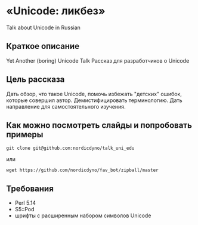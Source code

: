 # «Unicode: ликбез»

Talk about Unicode in Russian

## Краткое описание

Yet Another (boring) Unicode Talk
Рассказ для разработчиков о Unicode

## Цель рассказа

Дать обзор, что такое Unicode, помочь избежать "детских" ошибок, которые совершил автор.
Демистифицировать терминологию. Дать направление для самостоятельного изучения.

## Как можно посмотреть слайды и попробовать примеры

    git clone git@github.com:nordicdyno/talk_uni_edu

или

    wget https://github.com/nordicdyno/fav_bot/zipball/master

## Требования

* Perl 5.14
* S5::Pod
* шрифты с расширенным набором символов Unicode

